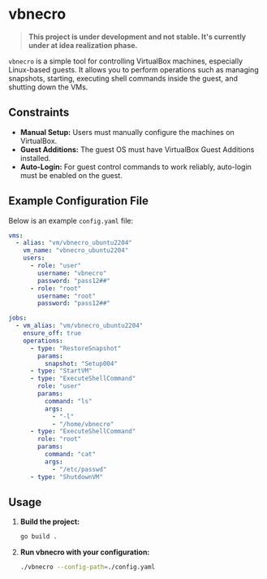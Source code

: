 # vbnecro
> **This project is under development and not stable. It's currently under at idea realization phase.** 

`vbnecro` is a simple tool for controlling VirtualBox machines, especially Linux-based guests. It allows you to perform operations such as managing snapshots, starting, executing shell commands inside the guest, and shutting down the VMs.

## Constraints

- **Manual Setup:** Users must manually configure the machines on VirtualBox.
- **Guest Additions:** The guest OS must have VirtualBox Guest Additions installed.
- **Auto-Login:** For guest control commands to work reliably, auto-login must be enabled on the guest.

## Example Configuration File

Below is an example `config.yaml` file:

```yaml
vms:
  - alias: "vm/vbnecro_ubuntu2204"
    vm_name: "vbnecro_ubuntu2204"
    users:
      - role: "user"
        username: "vbnecro"
        password: "pass12##"
      - role: "root"
        username: "root"
        password: "pass12##"

jobs:
  - vm_alias: "vm/vbnecro_ubuntu2204"
    ensure_off: true
    operations:
      - type: "RestoreSnapshot"
        params:
          snapshot: "Setup004"
      - type: "StartVM"
      - type: "ExecuteShellCommand"
        role: "user"
        params:
          command: "ls"
          args:
            - "-l"
            - "/home/vbnecro"
      - type: "ExecuteShellCommand"
        role: "root"
        params:
          command: "cat"
          args:
            - "/etc/passwd"
      - type: "ShutdownVM"
```

## Usage

1.  **Build the project:**
    
    ```bash
    go build .
    
    ```
    
2.  **Run vbnecro with your configuration:**
    
    ```bash
    ./vbnecro --config-path=./config.yaml
    ```
   

